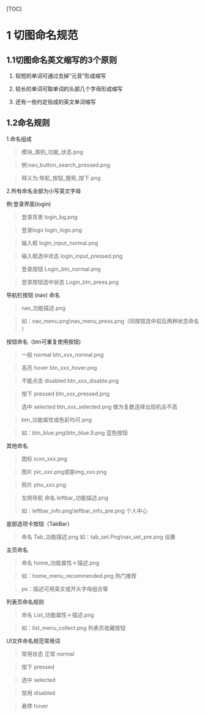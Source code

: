 [TOC]

# 1 切图命名规范

## 1.1切图命名英文缩写的3个原则

1. 较短的单词可通过去掉“元音”形成缩写

2. 较长的单词可取单词的头部几个字母形成缩写

3. 还有一些约定俗成的英文单词缩写

## 1.2命名规则

1.命名组成

>模块_类别_功能_状态.png

>例:nav_button_search_pressed.png

>释义为:导航_按钮_搜索_按下.png

2.所有命名全部为小写英文字母

例:登录界面(login)

>登录背景 login_bg.png

>登录logo login_logo.png

>输入框 login_input_normal.png

>输入框选中状态 login_input_pressed.png

>登录按钮 Login_btn_normal.png

>登录按钮选中状态 Login_btn_press.png

导航栏按钮 (nav) 命名

>nav_功能描述.png

>如：nav_menu.png\nav_menu_press.png（同按钮选中前后两种状态命名 ）

按钮命名（btn可重复使用按钮)

>一般 normal btn_xxx_normal.png

>高亮 hover btn_xxx_hover.png

>不能点击 disabled btn_xxx_disable.png

>按下 pressed btn_xxx_pressed.png

>选中 selected btn_xxx_selected.png 做为复数选择出现机会不高

>btn_功能属性或色彩均可.png

>如：btn_blue.png\btn_blue.9.png 蓝色按钮

其他命名

>图标 icon_xxx.png

>图片 pic_xxx.png或是img_xxx.png

>照片 pho_xxx.png

>左侧导航 命名 leftbar_功能描述.png

>如：leftbar_info.png\leftbar_info_pre.png 个人中心

底部选项卡按钮（TabBar）

>命名 Tab_功能描述.png 如：tab_set.Png\nav_set_pre.png 设置

主页命名

>命名 home_功能属性＋描述.png

>如：home_menu_recommended.png 热门推荐

>ps：描述可用英文或开头字母组合等

列表页命名规则

>命名 List_功能属性＋描述.png

>如：list_menu_collect.png 列表页收藏按钮

UI文件命名规范常用词

>常用状态 正常 normal

>按下 pressed

>选中 selected

>禁用 disabled

>悬停 hover